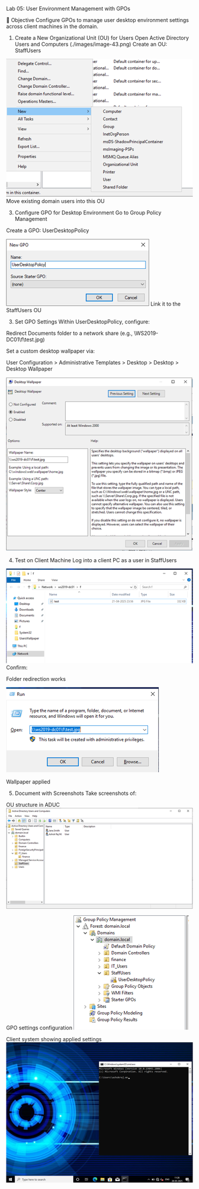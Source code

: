 Lab 05: User Environment Management with GPOs


🧩 Objective
Configure GPOs to manage user desktop environment settings across client machines in the domain.

1. Create a New Organizational Unit (OU) for Users
Open Active Directory Users and Computers
(./images/image-43.png)
Create an OU: StaffUsers

  ![createNewOU](./images/image-44.png)
Move existing domain users into this OU

3. Configure GPO for Desktop Environment
Go to Group Policy Management

Create a GPO: UserDesktopPolicy
 
![New-UserDesktopPolicy](./images/image-45.png)
Link it to the StaffUsers OU

3. Set GPO Settings
Within UserDesktopPolicy, configure:
  	
Redirect Documents folder to a network share (e.g., \\WS2019-DC01\f\test.jpg)

Set a custom desktop wallpaper via:

 
User Configuration > Administrative Templates > Desktop > Desktop > Desktop Wallpaper

![UserDesktopPolicy](./images/image-46.png)

4. Test on Client Machine
Log into a client PC as a user in StaffUsers

![Client login](./images/image-47.png)
Confirm:

Folder redirection works

![Client login](./images/image-51.png)


Wallpaper applied

5. Document with Screenshots
Take screenshots of:

OU structure in ADUC
 ![ADUC](./images/image-48.png)

GPO settings configuration
 ![GPO](./images/image-49.png)

Client system showing applied settings  
![Client](./images/image-50.png)
